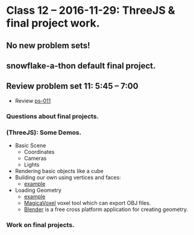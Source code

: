# Class 12 – 2016-11-29: ThreeJS & final project work.

## No new problem sets!
## snowflake-a-thon default final project.

## Review problem set 11:  5:45 – 7:00
* Review [ps-011](../11/ps-11.html)

### Questions about final projects.

### (ThreeJS): Some Demos.
* Basic Scene
    * Coordinates
    * Cameras
    * Lights
* Rendering basic objects like a cube
* Building our own using vertices and faces:
    * [example](./three/index.html)
* Loading Geometry
    * [example](./three/obj.html)
    * [MagicaVoxel](https://ephtracy.github.io/) voxel tool which can export OBJ files.
    * [Blender](https://www.blender.org/) is a free cross platform application for creating geometry.


### Work on final projects.
